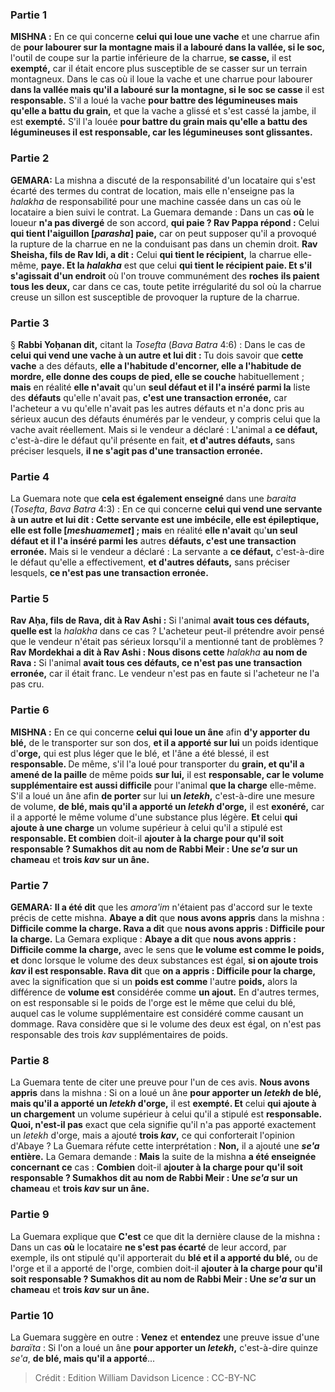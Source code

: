 
### Partie 1
<strong>MISHNA :</strong> En ce qui concerne <b>celui qui loue une vache</b> et une charrue afin de <b>pour labourer sur la montagne mais il a labouré dans la vallée, si le soc,</b> l'outil de coupe sur la partie inférieure de la charrue, <b>se casse,</b> il est <b>exempté,</b> car il était encore plus susceptible de se casser sur un terrain montagneux. Dans le cas où il loue la vache et une charrue pour labourer <b>dans la vallée mais qu'il a labouré sur la montagne, si le soc se casse</b> il est <b>responsable.</b> S'il a loué la vache <b>pour battre des légumineuses mais qu'elle a battu du grain,</b> et que la vache a glissé et s'est cassé la jambe, il est <b>exempté.</b> S'il l'a louée <b>pour battre du grain mais qu'elle a battu des légumineuses il est responsable, car les légumineuses sont glissantes.</b>

### Partie 2
<strong>GEMARA:</strong> La mishna a discuté de la responsabilité d'un locataire qui s'est écarté des termes du contrat de location, mais elle n'enseigne pas la <i>halakha</i> de responsabilité pour une machine cassée dans un cas où le locataire a bien suivi le contrat. La Guemara demande : Dans un cas <b>où</b> le loueur <b>n'a pas divergé</b> de son accord, <b>qui paie ? Rav Pappa répond :</b> Celui <b>qui tient l'aiguillon [<i>parasha</i>] paie,</b> car on peut supposer qu'il a provoqué la rupture de la charrue en ne la conduisant pas dans un chemin droit. <b>Rav Sheisha, fils de Rav Idi, a dit :</b> Celui <b>qui tient le récipient,</b> la charrue elle-même, <b>paye. Et la <i>halakha</i></b> est que celui <b>qui tient le récipient paie. Et s'il s'agissait d'un endroit</b> où l'on trouve communément des <b>roches</b> <b>ils paient tous les deux,</b> car dans ce cas, toute petite irrégularité du sol où la charrue creuse un sillon est susceptible de provoquer la rupture de la charrue.

### Partie 3
§ <b>Rabbi Yoḥanan dit,</b> citant la <i>Tosefta</i> (<i>Bava Batra</i> 4:6) : Dans le cas de <b>celui qui vend une vache à un autre et lui dit : </b> Tu dois savoir que <b>cette vache</b> a des défauts, <b>elle a l'habitude d'encorner, elle a l'habitude de mordre, elle donne des coups de pied, elle se couche</b> habituellement ; <b>mais</b> en réalité <b>elle n'avait</b> qu'un <b>seul défaut et il l'a inséré parmi la</b> liste des <b>défauts</b> qu'elle n'avait pas, <b>c'est une transaction erronée,</b> car l'acheteur a vu qu'elle n'avait pas les autres défauts et n'a donc pris au sérieux aucun des défauts énumérés par le vendeur, y compris celui que la vache avait réellement. Mais si le vendeur a déclaré : L'animal a <b>ce défaut,</b> c'est-à-dire le défaut qu'il présente en fait, <b>et d'autres défauts,</b> sans préciser lesquels, <b>il ne s'agit pas d'une transaction erronée.</b>

### Partie 4
La Guemara note que <b>cela est également enseigné</b> dans une <i>baraita</i> (<i>Tosefta</i>, <i>Bava Batra</i> 4:3) : En ce qui concerne <b>celui qui vend une servante à un autre et lui dit : Cette servante est une imbécile, elle est épileptique, elle est folle [<i>meshuamemet</i>] ; mais</b> en réalité <b>elle n'avait</b> qu'<b>un seul défaut et il l'a inséré parmi les</b> autres <b>défauts, c'est une transaction erronée.</b> Mais si le vendeur a déclaré : La servante a <b>ce défaut,</b> c'est-à-dire le défaut qu'elle a effectivement, <b>et d'autres défauts,</b> sans préciser lesquels, <b>ce n'est pas une transaction erronée.</b>

### Partie 5
<b>Rav Aḥa, fils de Rava, dit à Rav Ashi :</b> Si l'animal <b>avait tous ces défauts, quelle est</b> la <i>halakha</i> dans ce cas ? L'acheteur peut-il prétendre avoir pensé que le vendeur n'était pas sérieux lorsqu'il a mentionné tant de problèmes ? <b>Rav Mordekhai a dit à Rav Ashi : Nous disons cette</b> <i>halakha</i> <b>au nom de Rava :</b> Si l'animal <b>avait tous ces défauts, ce n'est pas une transaction erronée,</b> car il était franc. Le vendeur n'est pas en faute si l'acheteur ne l'a pas cru.

### Partie 6
<strong>MISHNA :</strong> En ce qui concerne <b>celui qui loue un âne</b> afin <b>d'y apporter du blé,</b> de le transporter sur son dos, <b>et il a apporté sur lui</b> un poids identique d'<b>orge,</b> qui est plus léger que le blé, et l'âne a été blessé, il est <b>responsable. </b> De même, s'il l'a loué pour transporter du <b>grain, et qu'il a amené de la paille</b> de même poids <b>sur lui,</b> il est <b>responsable, car le</b> <b>volume supplémentaire est aussi difficile</b> pour l'animal <b>que la charge</b> elle-même. S'il a loué un âne afin <b>de porter</b> sur lui <b>un <i>letekh</i>,</b> c'est-à-dire une mesure de volume, <b>de blé, mais qu'il a apporté un <i>letekh</i> d'orge,</b> il est <b>exonéré,</b> car il a apporté le même volume d'une substance plus légère. <b>Et</b> celui <b>qui ajoute à une charge</b> un volume supérieur à celui qu'il a stipulé est <b>responsable. Et combien</b> doit-il <b>ajouter à la charge pour qu'il soit responsable ? Sumakhos dit au nom de Rabbi Meir : Une <i>se'a</i> sur un chameau</b> et <b>trois <i>kav</i> sur un âne.</b>

### Partie 7
<strong>GEMARA:</strong> <b>Il a été dit</b> que les <i>amora'im</i> n'étaient pas d'accord sur le texte précis de cette mishna. <b>Abaye a dit</b> que <b>nous avons appris</b> dans la mishna : <b>Difficile comme la charge. Rava a dit</b> que <b>nous avons appris : Difficile pour la charge.</b> La Gemara explique : <b>Abaye a dit</b> que <b>nous avons appris : Difficile comme la charge,</b> avec le sens que <b>le volume est comme le poids, et</b> donc lorsque le volume des deux substances est égal, <b>si on ajoute trois <i>kav</i> il est responsable. Rava dit</b> que <b>on a appris : Difficile pour la charge,</b> avec la signification que si un <b>poids est comme</b> l'autre <b>poids,</b> alors la différence de <b>volume est</b> considérée comme <b>un ajout.</b> En d'autres termes, on est responsable si le poids de l'orge est le même que celui du blé, auquel cas le volume supplémentaire est considéré comme causant un dommage. Rava considère que si le volume des deux est égal, on n'est pas responsable des trois <i>kav</i> supplémentaires de poids.

### Partie 8
La Guemara tente de citer une preuve pour l'un de ces avis. <b>Nous avons appris</b> dans la mishna : Si on a loué un âne <b>pour apporter un <i>letekh</i> de blé, mais qu'il a apporté un <i>letekh</i> d'orge,</b> il est <b>exempté. Et</b> celui <b>qui ajoute à un chargement</b> un volume supérieur à celui qu'il a stipulé est <b>responsable. Quoi, n'est-il pas</b> exact que cela signifie qu'il n'a pas apporté exactement un <i>letekh</i> d'orge, mais a ajouté <b>trois <i>kav</i>,</b> ce qui conforterait l'opinion d'Abaye ? La Guemara réfute cette interprétation : <b>Non,</b> il a ajouté une <b><i>se'a</i> entière.</b> La Gemara demande : <b>Mais</b> la suite de la mishna <b>a été enseignée concernant ce</b> cas : <b>Combien</b> doit-il <b>ajouter à la charge pour qu'il soit responsable ? Sumakhos dit au nom de Rabbi Meir : Une <i>se'a</i> sur un chameau</b> et <b>trois <i>kav</i> sur un âne.</b>

### Partie 9
La Guemara explique que <b>C'est</b> ce que dit la dernière clause de la mishna <b>:</b> Dans un cas <b>où</b> le locataire <b>ne s'est pas écarté</b> de leur accord, par exemple, ils ont stipulé qu'il apporterait du <b>blé et il a apporté du blé,</b> ou de l'orge et il a apporté de l'orge, combien</b> doit-il <b>ajouter à la charge pour qu'il soit responsable ? Sumakhos dit au nom de Rabbi Meir : Une <i>se'a</i> sur un chameau</b> et <b>trois <i>kav</i> sur un âne.</b>

### Partie 10
La Guemara suggère en outre : <b>Venez</b> et <b>entendez</b> une preuve issue d'une <i>baraïta</i> : Si l'on a loué un âne <b>pour apporter un <i>letekh</i>,</b> c'est-à-dire quinze <i>se'a</i>, <b>de blé, mais qu'il a apporté</b>...

>Crédit : Edition William Davidson
>Licence : CC-BY-NC